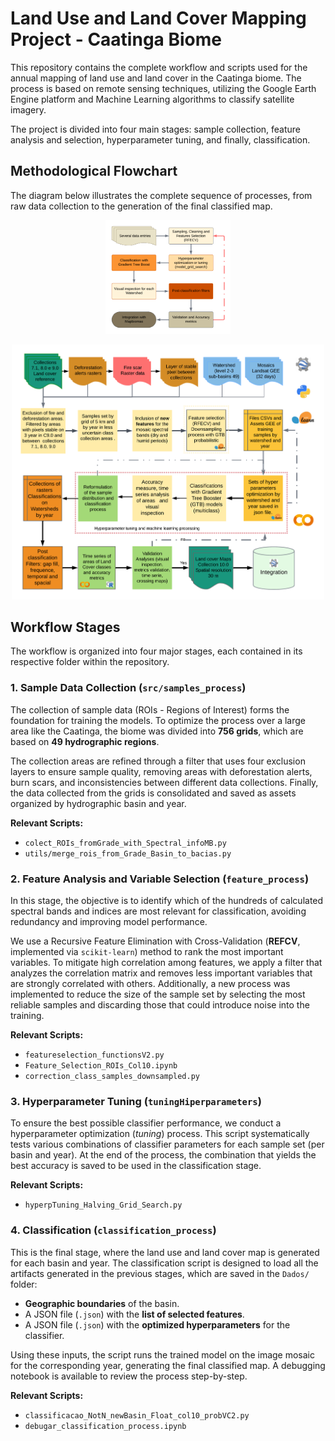 # Land Use and Land Cover Mapping Project - Caatinga Biome

This repository contains the complete workflow and scripts used for the annual mapping of land use and land cover in the Caatinga biome. The process is based on remote sensing techniques, utilizing the Google Earth Engine platform and Machine Learning algorithms to classify satellite imagery.

The project is divided into four main stages: sample collection, feature analysis and selection, hyperparameter tuning, and finally, classification.

## Methodological Flowchart

The diagram below illustrates the complete sequence of processes, from raw data collection to the generation of the final classified map.

<p align="center">
  <img src="images/fluxograma_reduzir.png" alt="Fluxograma otimizado de processos" width="200"/>
</p>

<p align="center">
  <img src="images/fluxograma.png" alt="Fluxograma de passos para o mapeamento da serie de cobertura" width="500"/>
</p>

## Workflow Stages

The workflow is organized into four major stages, each contained in its respective folder within the repository.

### 1. Sample Data Collection (`src/samples_process`)

The collection of sample data (ROIs - Regions of Interest) forms the foundation for training the models. To optimize the process over a large area like the Caatinga, the biome was divided into **756 grids**, which are based on **49 hydrographic regions**.

The collection areas are refined through a filter that uses four exclusion layers to ensure sample quality, removing areas with deforestation alerts, burn scars, and inconsistencies between different data collections. Finally, the data collected from the grids is consolidated and saved as assets organized by hydrographic basin and year.

**Relevant Scripts:**
* `colect_ROIs_fromGrade_with_Spectral_infoMB.py`
* `utils/merge_rois_from_Grade_Basin_to_bacias.py`

### 2. Feature Analysis and Variable Selection (`feature_process`)

In this stage, the objective is to identify which of the hundreds of calculated spectral bands and indices are most relevant for classification, avoiding redundancy and improving model performance.

We use a Recursive Feature Elimination with Cross-Validation (**REFCV**, implemented via `scikit-learn`) method to rank the most important variables. To mitigate high correlation among features, we apply a filter that analyzes the correlation matrix and removes less important variables that are strongly correlated with others. Additionally, a new process was implemented to reduce the size of the sample set by selecting the most reliable samples and discarding those that could introduce noise into the training.

**Relevant Scripts:**
* `featureselection_functionsV2.py`
* `Feature_Selection_ROIs_Col10.ipynb`
* `correction_class_samples_downsampled.py`

### 3. Hyperparameter Tuning (`tuningHiperparameters`)

To ensure the best possible classifier performance, we conduct a hyperparameter optimization (*tuning*) process. This script systematically tests various combinations of classifier parameters for each sample set (per basin and year). At the end of the process, the combination that yields the best accuracy is saved to be used in the classification stage.

**Relevant Scripts:**
* `hyperpTuning_Halving_Grid_Search.py`

### 4. Classification (`classification_process`)

This is the final stage, where the land use and land cover map is generated for each basin and year. The classification script is designed to load all the artifacts generated in the previous stages, which are saved in the `Dados/` folder:

* **Geographic boundaries** of the basin.
* A JSON file (`.json`) with the **list of selected features**.
* A JSON file (`.json`) with the **optimized hyperparameters** for the classifier.

Using these inputs, the script runs the trained model on the image mosaic for the corresponding year, generating the final classified map. A debugging notebook is available to review the process step-by-step.

**Relevant Scripts:**
* `classificacao_NotN_newBasin_Float_col10_probVC2.py`
* `debugar_classification_process.ipynb`
